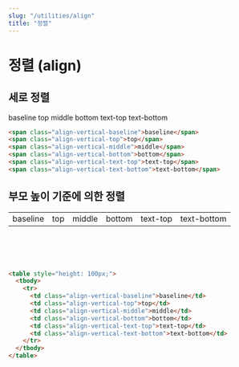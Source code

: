 ```yaml
---
slug: "/utilities/align"
title: "정렬"
---
```


# 정렬 (align)

## 세로 정렬
<div class="card">
<div class="card-body">
<span class="align-vertical-baseline">baseline</span>
<span class="align-vertical-top">top</span>
<span class="align-vertical-middle">middle</span>
<span class="align-vertical-bottom">bottom</span>
<span class="align-vertical-text-top">text-top</span>
<span class="align-vertical-text-bottom">text-bottom</span>
</div>

```html
<span class="align-vertical-baseline">baseline</span>
<span class="align-vertical-top">top</span>
<span class="align-vertical-middle">middle</span>
<span class="align-vertical-bottom">bottom</span>
<span class="align-vertical-text-top">text-top</span>
<span class="align-vertical-text-bottom">text-bottom</span>
```
</div>

## 부모 높이 기준에 의한 정렬
<div class="card">
<div class="card-body">
<table style="height: 100px;">
  <tbody>
	<tr>
	  <td class="align-vertical-baseline">baseline</td>
	  <td class="align-vertical-top">top</td>
	  <td class="align-vertical-middle">middle</td>
	  <td class="align-vertical-bottom">bottom</td>
	  <td class="align-vertical-text-top">text-top</td>
	  <td class="align-vertical-text-bottom">text-bottom</td>
	</tr>
  </tbody>
</table>
</div>

```html
<table style="height: 100px;">
  <tbody>
	<tr>
	  <td class="align-vertical-baseline">baseline</td>
	  <td class="align-vertical-top">top</td>
	  <td class="align-vertical-middle">middle</td>
	  <td class="align-vertical-bottom">bottom</td>
	  <td class="align-vertical-text-top">text-top</td>
	  <td class="align-vertical-text-bottom">text-bottom</td>
	</tr>
  </tbody>
</table>
```
</div>
